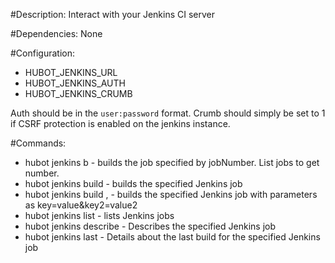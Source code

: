 #Description:
 Interact with your Jenkins CI server

#Dependencies:
 None

#Configuration:
* HUBOT_JENKINS_URL
* HUBOT_JENKINS_AUTH
* HUBOT_JENKINS_CRUMB

Auth should be in the `user:password` format.
Crumb should simply be set to 1 if CSRF protection is enabled on the jenkins instance.

#Commands:
* hubot jenkins b <jobNumber> - builds the job specified by jobNumber. List jobs to get number.
* hubot jenkins build <job> - builds the specified Jenkins job
* hubot jenkins build <job>, <params> - builds the specified Jenkins job with parameters as key=value&key2=value2
* hubot jenkins list <filter> - lists Jenkins jobs
* hubot jenkins describe <job> - Describes the specified Jenkins job
* hubot jenkins last <job> - Details about the last build for the specified Jenkins job
